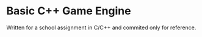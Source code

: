 Basic C++ Game Engine
=====================

Written for a school assignment in C/C++ and commited only for reference.
